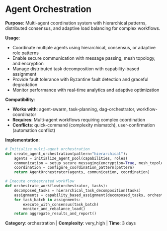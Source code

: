 # Agent Orchestration

**Purpose**: Multi-agent coordination system with hierarchical patterns, distributed consensus, and adaptive load balancing for complex workflows.

**Usage**: 
- Coordinate multiple agents using hierarchical, consensus, or adaptive role patterns
- Enable secure communication with message passing, mesh topology, and encryption
- Manage distributed task decomposition with capability-based assignment
- Provide fault tolerance with Byzantine fault detection and graceful degradation
- Monitor performance with real-time analytics and adaptive optimization

**Compatibility**: 
- **Works with**: agent-swarm, task-planning, dag-orchestrator, workflow-coordinator
- **Requires**: Multi-agent workflows requiring complex coordination
- **Conflicts**: quick-command (complexity mismatch), user-confirmation (automation conflict)

**Implementation**:
```python
# Initialize multi-agent orchestration
def create_agent_orchestration(pattern="hierarchical"):
    agents = initialize_agent_pool(capabilities, roles)
    communication = setup_secure_messaging(encryption=True, mesh_topology=True)
    coordination = configure_coordination_pattern(pattern)
    return AgentOrchestrator(agents, communication, coordination)

# Execute orchestrated workflow
def orchestrate_workflow(orchestrator, tasks):
    decomposed_tasks = hierarchical_task_decomposition(tasks)
    assignments = capability_based_assignment(decomposed_tasks, orchestrator.agents)
    for task_batch in assignments:
        execute_with_consensus(task_batch)
        monitor_and_rebalance_load()
    return aggregate_results_and_report()
```

**Category**: orchestration | **Complexity**: very_high | **Time**: 3 days